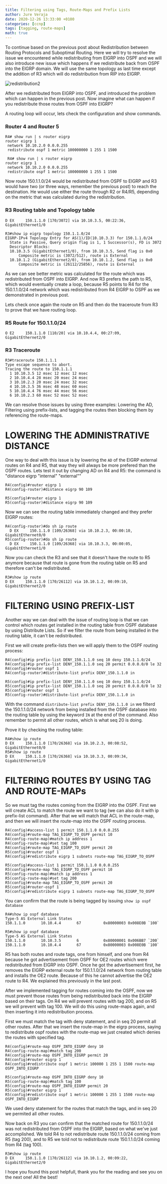 ```yaml
---
title: Filtering using Tags, Route-Maps and Prefix Lists
author: Jure Veraja
date: 2020-12-26 13:33:00 +0100
categories: [ccnp]
tags: [tagging, route-maps]
math: true
---
```


To continue based on the previous post about Redistribution between Routing Protocols and Suboptimal Routing.
Here we will try to resolve the issue we encountered while redistributing from EIGRP into OSPF and we will also
introduce new issue which happens if we redistribute back from OSPF into the EIGRP domain.
We will use the same topology as last time except the addition of R3 which will do redistribution from RIP into EIGRP.

![redistribution2](/assets/img/sample/redistribution2.png)

After we redistributed from EIGRP into OSPF, and introduced the problem which can happen in the previous post. 
Now imagine what can happen if you redistribute those routes from OSPF into EIGRP?

A routing loop will occur, lets check the configuration and show commands.

### Router 4 and Router 5

```
R4# show run | s router eigrp
router eigrp 1
 network 10.10.2.0 0.0.0.255
 redistribute ospf 1 metric 100000000 1 255 1 1500
 
 R4# show run | s router eigrp
router eigrp 1
 network 10.10.2.0 0.0.0.255
 redistribute ospf 1 metric 100000000 1 255 1 1500
 ```
 
Now route 150.1.1.0/24 would be redistributed from OSPF to EIGRP and R3 would have two (or three ways, remember the previous post) to reach
the destination. He would use either the route through R2 or R4/R5, depending on the metric that was calculated during the redistribution.
 
### R3 Routing table and Topology table
 
```
D EX     150.1.1.0 [170/3072] via 10.10.3.5, 00:22:36, GigabitEthernet1/0
```
```
R3#show ip eigrp topology 150.1.1.0/24
EIGRP-IPv4 Topology Entry for AS(1)/ID(10.10.3.3) for 150.1.1.0/24
  State is Passive, Query origin flag is 1, 1 Successor(s), FD is 3072
  Descriptor Blocks:
  10.10.3.5 (GigabitEthernet1/0), from 10.10.3.5, Send flag is 0x0
      Composite metric is (3072/512), route is External
  10.10.1.2 (GigabitEthernet2/0), from 10.10.1.2, Send flag is 0x0
      Composite metric is (26112/25856), route is External   
```

As we can see better metric was calculated for the route which was redistributed from OSPF into EIGRP. And now 
R3 prefers the path to R5, which would eventually create a loop, because R5 points to R4 for the 150.1.1.0/24 network
which was redistributed from R4 EIGRP to OSPF as we demonstrated in previous post.

Lets check once again the route on R5 and then do the traceroute from R3 to prove that we have routing loop.

### R5 Route for 150.1.1.0/24

```
O E2     150.1.1.0 [110/20] via 10.10.4.4, 00:27:09, GigabitEthernet2/0
```

### R3 Traceroute

```
R3#traceroute 150.1.1.1
Type escape sequence to abort.
Tracing the route to 150.1.1.1
  1 10.10.3.5 12 msec 12 msec 12 msec
  2 10.10.4.4 28 msec 20 msec 24 msec
  3 10.10.2.3 20 msec 24 msec 32 msec
  4 10.10.3.5 36 msec 48 msec 60 msec
  5 10.10.4.4 76 msec 44 msec 56 msec
  6 10.10.2.3 60 msec 52 msec 52 msec
```

We can resolve those issues by using three examples: Lowering the AD, Filtering using prefix-lists, and tagging the routes then blocking them by referencing the route-maps.

# LOWERING THE ADMINISTRATIVE DISTANCE

One way to deal with this issue is by lowering the `AD` of the EIGRP external routes on R4 and R5, that way they will always be more prefered than the OSPF routes.
Lets test it out by changing AD on R4 and R5: the command is "distance eigrp "internal" "external""

```
R4(config)#router eigrp 1
R4(config-router)#distance eigrp 90 109

R5(config)#router eigrp 1
R5(config-router)#distance eigrp 90 109
```

Now we can see the routing table immediately changed and they prefer EIGRP routes:

```
R4(config-router)#do sh ip route
  D EX     150.1.1.0 [109/26368] via 10.10.2.3, 00:00:10, GigabitEthernet0/0
R5(config-router)#do sh ip route
  D EX     150.1.1.0 [109/26368] via 10.10.3.3, 00:00:05, GigabitEthernet1/0
```

Now you can check the R3 and see that it doesn't have the route to R5 anymore because that route is gone from the routing table on R5 and therefore can't be redistributed.
```
R3#show ip route
D EX     150.1.1.0 [170/26112] via 10.10.1.2, 00:09:10, GigabitEthernet2/0
```
# FILTERING USING PREFIX-LIST

Another way we can deal with the issue of routing loop is that we can control which routes get installed in the routing table from 
OSPF database by using Distribute Lists. So if we filter the route from being installed in the routing table, it can't be redistributed.

First we will create prefix-lists then we will apply them to the OSPF routing process:

```
R4(config)#ip prefix-list DENY_150.1.1.0 seq 10 deny 150.1.1.0/24
R4(config)#ip prefix-list DENY_150.1.1.0 seq 20 permit 0.0.0.0/0 le 32
R4(config)#router ospf 1
R4(config-router)#distribute-list prefix DENY_150.1.1.0 in

R5(config)#ip prefix-list DENY_150.1.1.0 seq 10 deny 150.1.1.0/24
R5(config)#ip prefix-list DENY_150.1.1.0 seq 20 permit 0.0.0.0/0 le 32
R5(config)#router ospf 1
R5(config-router)#distribute-list prefix DENY_150.1.1.0 in
```

With the command `distribute-list prefix DENY_150.1.1.0 in` we filterd the 150.1.1.0/24 network from being installed from the OSPF database into the routing table by using the keyword `IN` at the end of the command. Also remember to permit all other routes, which is what seq 20 is doing.

Prove it by checking the routing table:

```
R4#show ip route
D EX     150.1.1.0 [170/26368] via 10.10.2.3, 00:08:52, GigabitEthernet0/0
R5#show ip route
D EX     150.1.1.0 [170/26368] via 10.10.3.3, 00:09:34, GigabitEthernet1/0
```
# FILTERING ROUTES BY USING TAG AND ROUTE-MAPs

So we must tag the routes coming from the EIGRP into the OSPF. First we will create ACL to match the route we want to tag (we can also do it with ip prefix-list command). After that we will match that ACL in the route-map, and then we will insert the route-map into the OSPF routing process.

```
R4(config)#access-list 1 permit 150.1.1.0 0.0.0.255
R4(config)#route-map TAG_EIGRP_TO_OSPF permit 10
R4(config-route-map)#match ip address 1
R4(config-route-map)#set tag 100
R4(config)#route-map TAG_EIGRP_TO_OSPF permit 20
R5(config)#router ospf 1
R4(config)#redistribute eigrp 1 subnets route-map TAG_EIGRP_TO_OSPF

R5(config)#access-list 1 permit 150.1.1.0 0.0.0.255
R5(config)#route-map TAG_EIGRP_TO_OSPF permit 10
R5(config-route-map)#match ip address 1
R5(config-route-map)#set tag 200
R5(config)#route-map TAG_EIGRP_TO_OSPF permit 20
R5(config)#router-ospf 1
R5(config)#redistribute eigrp 1 subnets route-map TAG_EIGRP_TO_OSPF
```

You can confirm that the route is being tagged by issuing `show ip ospf database`
```
R4#show ip ospf database
Type-5 AS External Link States
150.1.1.0       10.10.4.4       67          0x80000003 0x008E0B `100`

R5#show ip ospf database
Type-5 AS External Link States
150.1.1.0       10.10.3.5       6           0x80000001 0x006BB7 `200`
150.1.1.0       10.10.4.4       67          0x80000003 0x008E0B `100`
```

R5 has both routes and route tags, one from himself, and one from R4 because he got advertisement from OSPF for OE2 routes which were redistributed from EIGRP into OSPF. Once he got the advertisement first, he removes the EIGRP external route for 150.1.1.0/24 network from routing table and installs the OE2 route. Because of this he cannot advertise the OE2 route to R4. We explained this previously in the last post.

After we implemented tagging for routes coming into the OSPF, now we must prevent those routes from being redistributed back into the EIGRP based on their tags. On R4 we will prevent routes with tag 200, and on R5 we will prevent with tag 100. We will do this using route-maps again, and then inserting it into redistribution process.

First we must match the tag with deny statement, and in seq 20 permit all other routes. After that we insert the route-map in the eigrp process, saying to redistribute ospf routes with the route-map we just created which denies the routes with specified tag.

```
R4(config)#route-map OSPF_INTO_EIGRP deny 10
R4(config-route-map)#match tag 200
R4(config)#route-map OSPF_INTO_EIGRP permit 20
R4(config)#router eigrp 1
R4(config)#redistribute ospf 1 metric 100000 1 255 1 1500 route-map OSPF_INTO_EIGRP

R5(config)#route-map OSPF_INTO_EIGRP deny 10
R5(config-route-map)#match tag 100
R5(config)#route-map OSPF_INTO_EIGRP permit 20
R5(config)#router eigrp 1
R5(config)#redistribute ospf 1 metric 100000 1 255 1 1500 route-map OSPF_INTO_EIGRP
```

We used deny statement for the routes that match the tags, and in seq 20 we permited all other routes.

Now back on R3 you can confirm that the matched route for 150.1.1.0/24 was not redistributed from OSPF into the EIGRP, based on what we've just accomplished. We told R4 to not redistribute route 150.1.1.0/24 coming from R5 (tag 200), and to R5 we told not to redistribute route 150.1.1.0/24 coming from R4 (tag 100).

```
R3#show ip route
D EX     150.1.1.0 [170/26112] via 10.10.1.2, 00:09:22, GigabitEthernet2/0
```

I hope you found this post helpfull, thank you for the reading and see you on the next one! All the best!


  
